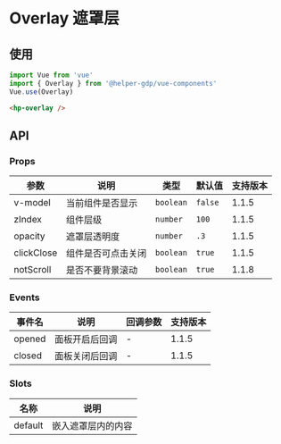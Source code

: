 # Overlay 遮罩层

## 使用

```JavaScript
import Vue from 'vue'
import { Overlay } from '@helper-gdp/vue-components'
Vue.use(Overlay)
```

```html
<hp-overlay />
```

## API

### Props

参数 | 说明 | 类型 | 默认值 | 支持版本
-|-|-|-|-
v-model | 当前组件是否显示 | `boolean` | `false` | 1.1.5
zIndex | 组件层级 | `number` | `100` | 1.1.5
opacity | 遮罩层透明度 | `number` | `.3` | 1.1.5
clickClose | 组件是否可点击关闭 | `boolean` | `true` | 1.1.5
notScroll | 是否不要背景滚动 | `boolean` | `true` | 1.1.8

### Events

事件名 | 说明 | 回调参数 | 支持版本
-|-|-|-
opened | 面板开启后回调 | - | 1.1.5
closed | 面板关闭后回调 | - | 1.1.5

### Slots

名称 | 说明
-|-
default | 嵌入遮罩层内的内容
